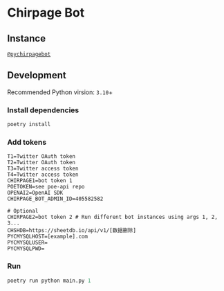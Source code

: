 # Chirpage Bot

## Instance

[`@pychirpagebot`](https://t.me/pychirpagebot)

## Development

Recommended Python virsion: `3.10`+

### Install dependencies

```py
poetry install
```

### Add tokens

```dotenv
T1=Twitter OAuth token 
T2=Twitter OAuth token
T3=Twitter access token
T4=Twitter access token
CHIRPAGE1=bot token 1
POETOKEN=see poe-api repo
OPENAI2=OpenAI SDK
CHIRPAGE_BOT_ADMIN_ID=405582582

# Optional
CHIRPAGE2=bot token 2 # Run different bot instances using args 1, 2, 3...
CHSHDB=https://sheetdb.io/api/v1/[数据删除]
PYCMYSQLHOST=[example].com
PYCMYSQLUSER=
PYCMYSQLPWD=

```

### Run

```py
poetry run python main.py 1
```
